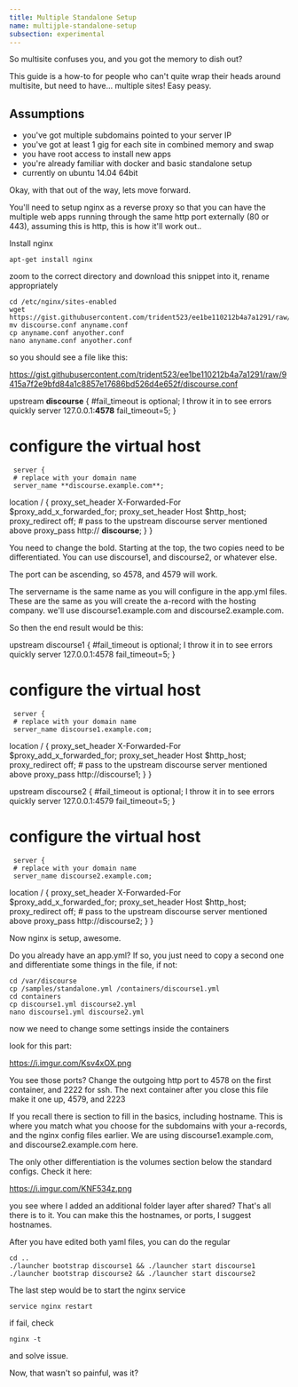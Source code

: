 ```yaml
---
title: Multiple Standalone Setup
name: multijple-standalone-setup
subsection: experimental
---
```


So multisite confuses you, and you got the memory to dish out? 

This guide is a how-to for people who can't quite wrap their heads around multisite, but need to have... multiple sites! Easy peasy.

## Assumptions ##
 - you've got multiple subdomains pointed to your server IP
 - you've got at least 1 gig for each site in combined memory and swap
 - you have root access to install new apps
 - you're already familiar with docker and basic standalone setup
 - currently on ubuntu 14.04 64bit


Okay, with that out of the way, lets move forward. 

You'll need to setup nginx as a reverse proxy so that you can have the multiple web apps running through the same http port externally (80 or 443), assuming this is http, this is how it'll work out..

Install nginx

    apt-get install nginx

zoom to the correct directory and download this snippet into it, rename appropriately

    cd /etc/nginx/sites-enabled
    wget https://gist.githubusercontent.com/trident523/ee1be110212b4a7a1291/raw/9415a7f2e9bfd84a1c8857e17686bd526d4e652f/discourse.conf
    mv discourse.conf anyname.conf
    cp anyname.conf anyother.conf
    nano anyname.conf anyother.conf

so you should see a file like this:

https://gist.githubusercontent.com/trident523/ee1be110212b4a7a1291/raw/9415a7f2e9bfd84a1c8857e17686bd526d4e652f/discourse.conf

  upstream **discourse** {
   #fail_timeout is optional; I throw it in to see errors quickly
    server 127.0.0.1:**4578** fail_timeout=5;
     }
 
   # configure the virtual host
     server {
     # replace with your domain name
     server_name **discourse.example.com**;
 
  location / {
    proxy_set_header X-Forwarded-For $proxy_add_x_forwarded_for;
    proxy_set_header Host $http_host;
    proxy_redirect off;
    # pass to the upstream discourse server mentioned above
   proxy_pass http:// **discourse**;
      }
    }

You need to change the bold. Starting at the top, the two copies need to be differentiated. You can use discourse1, and discourse2, or whatever else. 

The port can be ascending, so 4578, and 4579 will work. 

The servername is the same name as you will configure in the app.yml files. These are the same as you will create the a-record with the hosting company. we'll use discourse1.example.com and discourse2.example.com.

So then the end result would be this:

  upstream discourse1 {
   #fail_timeout is optional; I throw it in to see errors quickly
    server 127.0.0.1:4578 fail_timeout=5;
     }
 
   # configure the virtual host
     server {
     # replace with your domain name
     server_name discourse1.example.com;
 
  location / {
    proxy_set_header X-Forwarded-For $proxy_add_x_forwarded_for;
    proxy_set_header Host $http_host;
    proxy_redirect off;
    # pass to the upstream discourse server mentioned above
   proxy_pass http://discourse1;
      }
    }

  upstream discourse2 {
   #fail_timeout is optional; I throw it in to see errors quickly
    server 127.0.0.1:4579 fail_timeout=5;
     }
 
   # configure the virtual host
     server {
     # replace with your domain name
     server_name discourse2.example.com;
 
  location / {
    proxy_set_header X-Forwarded-For $proxy_add_x_forwarded_for;
    proxy_set_header Host $http_host;
    proxy_redirect off;
    # pass to the upstream discourse server mentioned above
   proxy_pass http://discourse2;
      }
    }

Now nginx is setup, awesome. 

Do you already have an app.yml? If so, you just need to copy a second one and differentiate some things in the file, if not:

    cd /var/discourse
    cp /samples/standalone.yml /containers/discourse1.yml
    cd containers
    cp discourse1.yml discourse2.yml
    nano discourse1.yml discourse2.yml

now we need to change some settings inside the containers

look for this part:

https://i.imgur.com/Ksv4xOX.png

You see those ports? Change the outgoing http port to 4578 on the first container, and 2222 for ssh. The next container after you close this file make it one up, 4579, and 2223

If you recall there is section to fill in the basics, including hostname. This is where you match what you choose for the subdomains with your a-records, and the nginx config files earlier. We are using discourse1.example.com, and discourse2.example.com here. 

The only other differentiation is the volumes section below the standard configs. Check it here:

https://i.imgur.com/KNF534z.png

you see where I added an additional folder layer after shared? That's all there is to it. You can make this the hostnames, or ports, I suggest hostnames. 

After you have edited both yaml files, you can do the regular

    cd ..
    ./launcher bootstrap discourse1 && ./launcher start discourse1
    ./launcher bootstrap discourse2 && ./launcher start discourse2

The last step would be to start the nginx service

    service nginx restart 

if fail, check 

    nginx -t 

and solve issue. 

Now, that wasn't so painful, was it?